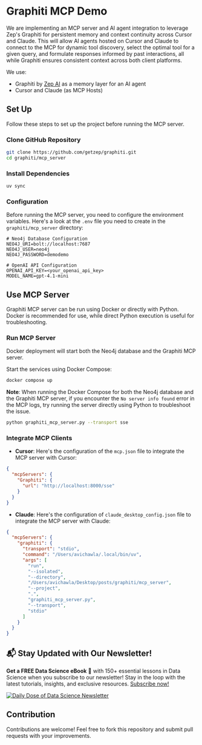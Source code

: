 # Graphiti MCP Demo

We are implementing an MCP server and AI agent integration to leverage Zep's Graphiti for persistent memory and context continuity across Cursor and Claude. This will allow AI agents hosted on Cursor and Claude to connect to the MCP for dynamic tool discovery, select the optimal tool for a given query, and formulate responses informed by past interactions, all while Graphiti ensures consistent context across both client platforms.

We use:

- Graphiti by [Zep AI](https://www.getzep.com/) as a memory layer for an AI agent
- Cursor and Claude (as MCP Hosts)

## Set Up

Follow these steps to set up the project before running the MCP server.

### Clone GitHub Repository

```bash
git clone https://github.com/getzep/graphiti.git
cd graphiti/mcp_server
```

### Install Dependencies

```bash
uv sync
```

### Configuration

Before running the MCP server, you need to configure the environment variables. Here's a look at the `.env` file you need to create in the `graphiti/mcp_server` directory:

```dotenv
# Neo4j Database Configuration
NEO4J_URI=bolt://localhost:7687
NEO4J_USER=neo4j
NEO4J_PASSWORD=demodemo

# OpenAI API Configuration
OPENAI_API_KEY=<your_openai_api_key>
MODEL_NAME=gpt-4.1-mini
```

## Use MCP Server

Graphiti MCP server can be run using Docker or directly with Python. Docker is recommended for use, while direct Python execution is useful for troubleshooting.

### Run MCP Server

Docker deployment will start both the Neo4j database and the Graphiti MCP server.

Start the services using Docker Compose:

```bash
docker compose up
```

**Note**: When running the Docker Compose for both the Neo4j database and the Graphiti MCP server, if you encounter the `No server info found` error in the MCP logs, try running the server directly using Python to troubleshoot the issue.

```bash
python graphiti_mcp_server.py --transport sse
```

### Integrate MCP Clients

- **Cursor**: Here's the configuration of the `mcp.json` file to integrate the MCP server with Cursor:

```json
{
  "mcpServers": {
    "Graphiti": {
      "url": "http://localhost:8000/sse"
    }
  }
}
```

- **Claude**: Here's the configuration of `claude_desktop_config.json` file to integrate the MCP server with Claude:

```json
{
  "mcpServers": {
    "graphiti": {
      "transport": "stdio",
      "command": "/Users/avichawla/.local/bin/uv",
      "args": [
        "run",
        "--isolated",
        "--directory",
        "/Users/avichawla/Desktop/posts/graphiti/mcp_server",
        "--project",
        ".",
        "graphiti_mcp_server.py",
        "--transport",
        "stdio"
      ]
    }
  }
}
```

## 📬 Stay Updated with Our Newsletter!

**Get a FREE Data Science eBook** 📖 with 150+ essential lessons in Data Science when you subscribe to our newsletter! Stay in the loop with the latest tutorials, insights, and exclusive resources. [Subscribe now!](https://join.dailydoseofds.com)

[![Daily Dose of Data Science Newsletter](https://github.com/patchy631/ai-engineering/blob/main/resources/join_ddods.png)](https://join.dailydoseofds.com)

## Contribution

Contributions are welcome! Feel free to fork this repository and submit pull requests with your improvements.
